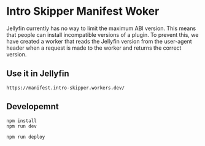 # Intro Skipper Manifest Woker

Jellyfin currently has no way to limit the maximum ABI version. This means that people can install incompatible versions of a plugin.
To prevent this, we have created a worker that reads the Jellyfin version from the user-agent header when a request is made to the worker and returns the correct version.

## Use it in Jellyfin

```
https://manifest.intro-skipper.workers.dev/
```

## Developemnt

```
npm install
npm run dev
```

```
npm run deploy
```
